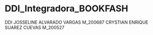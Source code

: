# DDI_Integradora_BOOKFASH
DDI JOSSELINE ALVARADO VARGAS M_200687 CRYSTIAN ENRIQUE SUAREZ CUEVAS M_200527
